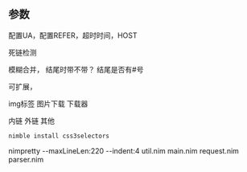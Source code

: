 

## 参数

配置UA，配置REFER，超时时间，HOST

死链检测

模糊合并， 结尾时带不带？  结尾是否有#号

可扩展，

img标签 图片下载 下载器

内链
外链
其他

```
nimble install css3selectors
```

nimpretty --maxLineLen:220 --indent:4 util.nim main.nim request.nim parser.nim